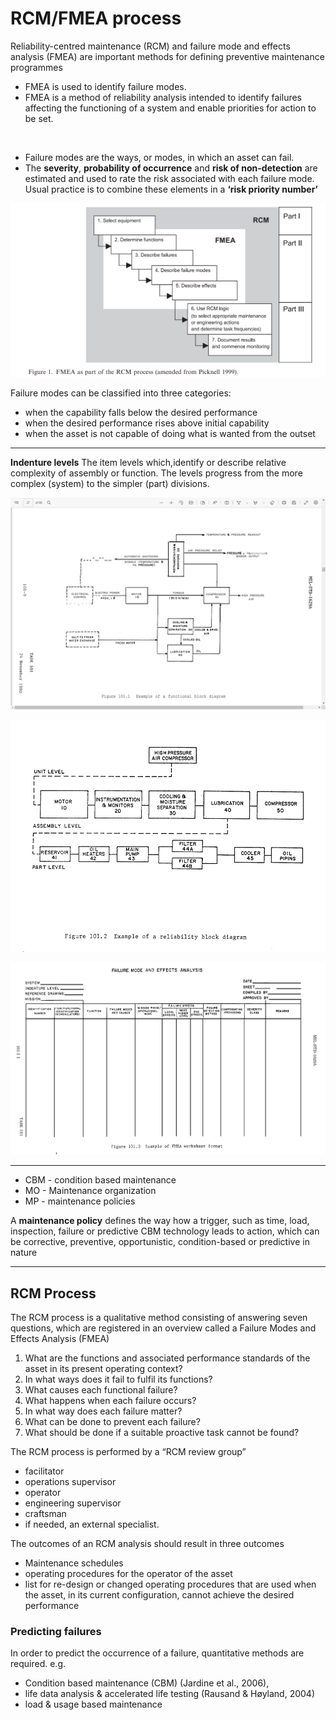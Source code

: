 # RCM/FMEA process
Reliability-centred maintenance (RCM) and failure mode and effects analysis (FMEA) are important methods for defining preventive maintenance programmes

- FMEA is used to identify failure modes.
- FMEA is a method of reliability analysis intended to identify failures affecting the functioning of a system and enable priorities for action to be set.

<br>

- Failure modes are the ways, or modes, in which an asset can fail.
- The __severity__, __probability of occurrence__ and __risk of non-detection__ are estimated and used to rate the risk associated with each failure mode. Usual practice is to combine these elements in a __‘risk priority number’__

![FMEA as part of RCM](./FMEA-as-part-of-RCM.png)

Failure modes can be classified into three categories: 
- when the capability falls below the desired performance
- when the desired performance rises above initial capability
- when the asset is not capable of doing what is
wanted from the outset

<hr>

**Indenture levels** The item levels which,identify or
describe relative complexity of assembly or function. The levels progress from the more complex (system) to the simpler (part) divisions.


![Sample functional block diagram](./functional-block-diagram.png)


![Sample reliability block diagram](./reliability-block-diagram.png)


![Sample FMEA Worksheet](./Sample-FMEA-worksheet.png)

---

- CBM - condition based maintenance
- MO - Maintenance organization
- MP - maintenance policies

A **maintenance policy** defines the way how a trigger, 
such as time, load, inspection, failure or predictive CBM technology leads to action, which can be corrective, preventive, opportunistic, condition-based or predictive in nature

---

## RCM Process
The RCM process is a qualitative method consisting of answering seven questions, which are registered in an overview called a Failure Modes and Effects Analysis (FMEA)
1) What are the functions and associated 
performance standards of the asset in its present operating context? 
2) In what ways does it fail to fulfil its functions? 
3) What causes each functional failure? 
4) What happens  when each failure occurs? 
5) In what way does each failure matter? 
6) What can be done to prevent each failure? 
7) What should be done if a suitable proactive task cannot be found?

The RCM process is performed by a “RCM review group”
- facilitator
- operations supervisor
- operator
- engineering supervisor
- craftsman 
- if needed, an external specialist.

The outcomes of an RCM analysis should result in three outcomes 
- Maintenance schedules
- operating procedures for the operator of the asset
- list for re-design or changed operating procedures that are used when the asset, in its current configuration, 
cannot achieve the desired performance

### Predicting failures
In order to predict the occurrence of a failure, quantitative methods are required. e.g.
- Condition based maintenance (CBM) (Jardine 
et al., 2006), 
- life data analysis & accelerated life testing (Rausand & Høyland, 2004)
- load & usage based maintenance